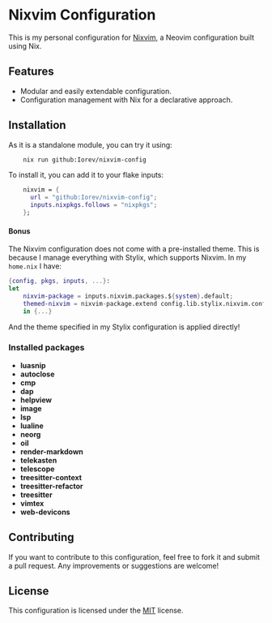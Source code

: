 # Nixvim Configuration

This is my personal configuration for [Nixvim](https://github.com/nixvim/nixvim), a Neovim configuration built using Nix.

## Features

- Modular and easily extendable configuration.
- Configuration management with Nix for a declarative approach.

## Installation

As it is a standalone module, you can try it using:

```bash
    nix run github:Iorev/nixvim-config
```

To install it, you can add it to your flake inputs:

```nix
    nixvim = {
      url = "github:Iorev/nixvim-config";
      inputs.nixpkgs.follows = "nixpkgs";
    };
```

#### Bonus
The Nixvim configuration does not come with a pre-installed theme. This is because I manage everything with Stylix, which supports Nixvim.
In my `home.nix` I have:

```nix
{config, pkgs, inputs, ...}:
let
    nixvim-package = inputs.nixvim.packages.${system}.default;
    themed-nixvim = nixvim-package.extend config.lib.stylix.nixvim.config;
    in {...}
```

And the theme specified in my Stylix configuration is applied directly!

### Installed packages 

- **luasnip**
- **autoclose**
- **cmp**
- **dap**
- **helpview**
- **image**
- **lsp**
- **lualine**
- **neorg**
- **oil**
- **render-markdown**
- **telekasten**
- **telescope**
- **treesitter-context**
- **treesitter-refactor**
- **treesitter**
- **vimtex**
- **web-devicons**

## Contributing

If you want to contribute to this configuration, feel free to fork it and submit a pull request. Any improvements or suggestions are welcome!

## License

This configuration is licensed under the [MIT](LICENSE) license.
